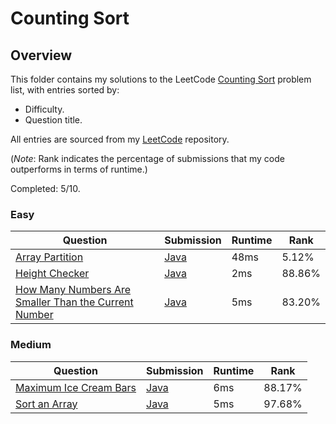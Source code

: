 # Counting Sort

## Overview
This folder contains my solutions to the LeetCode [Counting Sort](https://leetcode.com/problem-list/counting-sort/) problem list,
with entries sorted by:
- Difficulty.
- Question title.

All entries are sourced from my [LeetCode](https://github.com/shumarb/leetcode) repository.

(*Note*: Rank indicates the percentage of submissions that my code outperforms in terms of runtime.)

Completed: 5/10.

### Easy
| Question                                                                                                                                                | Submission                                                                                                               | Runtime | Rank   |
|---------------------------------------------------------------------------------------------------------------------------------------------------------|--------------------------------------------------------------------------------------------------------------------------|---------|--------|
| [Array Partition](https://leetcode.com/problems/array-partition/description/)                                                                           | [Java](https://github.com/shumarb/leetcode/blob/main/submissions/java/ArrayPartition.java)                               | 48ms    | 5.12%  |
| [Height Checker](https://leetcode.com/problems/how-many-numbers-are-smaller-than-the-current-number/description/)                                       | [Java](https://github.com/shumarb/leetcode/blob/main/submissions/java/HeightChecker.java)                                | 2ms     | 88.86% |
| [How Many Numbers Are Smaller Than the Current Number](https://leetcode.com/problems/how-many-numbers-are-smaller-than-the-current-number/description/) | [Java](https://github.com/shumarb/leetcode/blob/main/submissions/java/HowManyNumbersAreSmallerThanTheCurrentNumber.java) | 5ms     | 83.20% |

### Medium
| Question                                                                                    | Submission                                                                                      | Runtime | Rank   |
|---------------------------------------------------------------------------------------------|-------------------------------------------------------------------------------------------------|---------|--------|
| [Maximum Ice Cream Bars](https://leetcode.com/problems/maximum-ice-cream-bars/description/) | [Java](https://github.com/shumarb/leetcode/blob/main/submissions/java/MaximumIceCreamBars.java) | 6ms     | 88.17% |
| [Sort an Array](https://leetcode.com/problems/sort-an-array/description/)                   | [Java](https://github.com/shumarb/leetcode/blob/main/submissions/java/SortAnArray.java)         | 5ms     | 97.68% |
